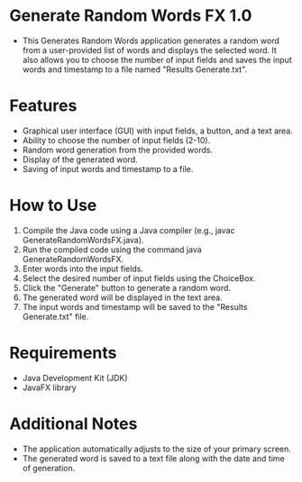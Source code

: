 # Generate Random Words FX 1.0

- This Generates Random Words application generates a random word from a user-provided list of words and displays the selected word. It also allows you to choose the number of input fields and saves the input words and timestamp to a file named "Results Generate.txt".

# Features
- Graphical user interface (GUI) with input fields, a button, and a text area.
- Ability to choose the number of input fields (2-10).
- Random word generation from the provided words.
- Display of the generated word.
- Saving of input words and timestamp to a file.

# How to Use
1. Compile the Java code using a Java compiler (e.g., javac GenerateRandomWordsFX.java).
2. Run the compiled code using the command java GenerateRandomWordsFX.
3. Enter words into the input fields.
4. Select the desired number of input fields using the ChoiceBox.
5. Click the "Generate" button to generate a random word.
6. The generated word will be displayed in the text area.
7. The input words and timestamp will be saved to the "Results Generate.txt" file.

# Requirements
- Java Development Kit (JDK)
- JavaFX library

# Additional Notes
- The application automatically adjusts to the size of your primary screen.
- The generated word is saved to a text file along with the date and time of generation.